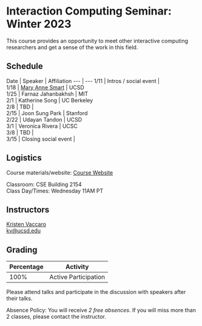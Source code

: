 # Interaction Computing Seminar: Winter 2023 

This course provides an opportunity to meet other interactive computing researchers and get a sense of the work in this field. 

## Schedule

Date | Speaker | Affiliation
--- | ---
1/11 | Intros / social event |    
1/18 | [Mary Anne Smart](https://sites.google.com/eng.ucsd.edu/msmart/mary-annes-profile) | UCSD   
1/25 | Farnaz Jahanbakhsh | MIT  
2/1 | Katherine Song | UC Berkeley   
2/8 | TBD |    
2/15 | Joon Sung Park | Stanford   
2/22 | Udayan Tandon | UCSD  
3/1 | Veronica Rivera | UCSC  
3/8 | TBD |   
3/15 | Closing social event |   


## Logistics

Course materials/website: [Course Website](https://kristenvaccaro.github.io/hci-seminar)     

Classroom: CSE Building 2154   
Class Day/Times: Wednesday 11AM PT  

## Instructors

[Kristen Vaccaro](http://kvaccaro.com)  
kv@ucsd.edu  


## Grading

Percentage | Activity
--- | ---
100% | Active Participation  

Please attend talks and participate in the discussion with speakers after their talks.

Absence Policy: You will receive *2 free absences*. If you will miss more than 2 classes, please contact the instructor.
